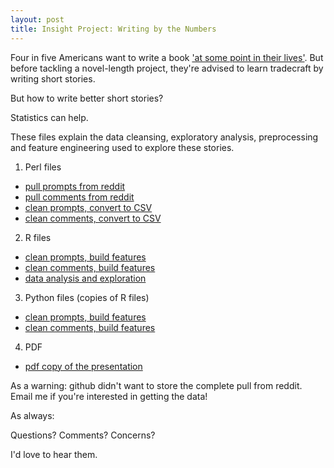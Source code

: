```yaml
---
layout: post
title: Insight Project: Writing by the Numbers
---
```


Four in five Americans want to write a book ['at some point in their lives'](http://www.nytimes.com/2002/09/28/opinion/think-you-have-a-book-in-you-think-again.html). But before tackling a novel-length project, they're advised to learn tradecraft by writing short stories.

But how to write better short stories?

Statistics can help.

These files explain the data cleansing, exploratory analysis, preprocessing and feature engineering used to explore these stories.

1.  Perl files

   * [pull prompts from reddit](https://github.com/icsulam/icsulam.github.io/blob/master/pdf/00-redditScrape.pl)
   * [pull comments from reddit](https://github.com/icsulam/icsulam.github.io/blob/master/pdf/01-commentScrape.pl)
   * [clean prompts, convert to CSV](https://github.com/icsulam/icsulam.github.io/blob/master/pdf/02-promptJsonToCsv.pl)
   * [clean comments, convert to CSV](https://github.com/icsulam/icsulam.github.io/blob/master/pdf/03-commentParse.pl)

2.  R files

   * [clean prompts, build features](https://github.com/icsulam/icsulam.github.io/blob/master/pdf/analysis-0-promptLevel.R)
   * [clean comments, build features](https://github.com/icsulam/icsulam.github.io/blob/master/pdf/analysis-1-commentLevel.R)
   * [data analysis and exploration](https://github.com/icsulam/icsulam.github.io/blob/master/pdf/analysis-4-dataRunning.R)

3.  Python files (copies of R files)

  * [clean prompts, build features](https://github.com/icsulam/icsulam.github.io/blob/master/pdf/writing_0_prompt_level.ipynb)
  * [clean comments, build features](https://github.com/icsulam/icsulam.github.io/blob/master/pdf/writing_1_comment_level.ipynb)

4.  PDF
  * [pdf copy of the presentation](https://github.com/icsulam/icsulam.github.io/blob/master/pdf/beamer.pdf)

As a warning: github didn't want to store the complete pull from reddit. Email me if you're interested in getting the data!

As always:

Questions?
Comments?
Concerns?

I'd love to hear them.

